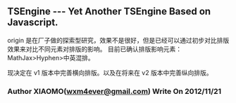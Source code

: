 TSEngine --- Yet Another TSEngine Based on Javascript.
---------------------------

origin 是在厂子做的探索型研究，效果不是很好，但是已经可以通过初步对比排版效果来对比不同元素对排版的影响。
目前已确认排版影响元素： MathJax&gt;Hyphen&gt;中英混排。

现决定在 v1 版本中完善横向排版。以及在将来在 v2 版本中完善纵向排版。


### Author XIAOMO(wxm4ever@gmail.com) Write On 2012/11/21
